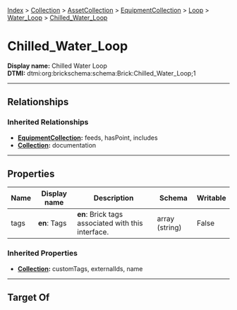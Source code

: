 [Index](../../../../../Index.md) > [Collection](../../../../Collection.md) > [AssetCollection](../../../AssetCollection.md) > [EquipmentCollection](../../EquipmentCollection.md) > [Loop](../Loop.md) > [Water_Loop](Water_Loop.md) > [Chilled_Water_Loop](#)
# Chilled_Water_Loop

**Display name:** Chilled Water Loop<br />
**DTMI:** dtmi:org:brickschema:schema:Brick:Chilled_Water_Loop;1

---

## Relationships
### Inherited Relationships
* **[EquipmentCollection](../../EquipmentCollection.md):** feeds, hasPoint, includes
* **[Collection](../../../../Collection.md):** documentation

---

## Properties
|Name|Display name|Description|Schema|Writable|
|-|-|-|-|-|
|tags|**en**: Tags|**en**: Brick tags associated with this interface.|array (string)|False|
### Inherited Properties
* **[Collection](../../../../Collection.md):** customTags, externalIds, name

---

## Target Of
